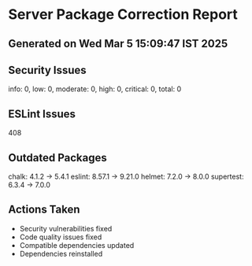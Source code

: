 # Server Package Correction Report
## Generated on Wed Mar  5 15:09:47 IST 2025

## Security Issues
info: 0, low: 0, moderate: 0, high: 0, critical: 0, total: 0

## ESLint Issues
408

## Outdated Packages
chalk: 4.1.2 -> 5.4.1
eslint: 8.57.1 -> 9.21.0
helmet: 7.2.0 -> 8.0.0
supertest: 6.3.4 -> 7.0.0

## Actions Taken
- Security vulnerabilities fixed
- Code quality issues fixed
- Compatible dependencies updated
- Dependencies reinstalled
